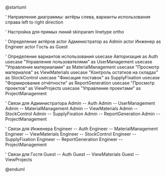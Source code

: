 @startuml

' Направление диаграммы: актёры слева, варианты использования справа
left to right direction

' Настройка для прямых линий
skinparam linetype ortho

' Определение актёров
actor Администратор as Admin
actor Инженер as Engineer
actor Гость as Guest

' Определение вариантов использования
usecase Авторизация as Auth
usecase "Управление пользователями" as UserManagement
usecase "Управление материалами" as MaterialManagement
usecase "Просмотр материалов" as ViewMaterials
usecase "Контроль остатков на складах" as StockControl
usecase "Фиксация поставок" as SupplyFixation
usecase "Формирование отчётности" as ReportGeneration
usecase "Просмотр проектов" as ViewProjects
usecase "Управление проектами" as ProjectManagement

' Связи для Администратора
Admin -- Auth
Admin -- UserManagement
Admin -- MaterialManagement
Admin -- ViewMaterials
Admin -- StockControl
Admin -- SupplyFixation
Admin -- ReportGeneration
Admin -- ProjectManagement

' Связи для Инженера
Engineer -- Auth
Engineer -- MaterialManagement
Engineer -- ViewMaterials
Engineer -- StockControl
Engineer -- SupplyFixation
Engineer -- ReportGeneration
Engineer -- ProjectManagement

' Связи для Гостя
Guest -- Auth
Guest -- ViewMaterials
Guest -- ViewProjects

@enduml
